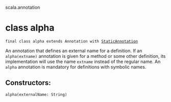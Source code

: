 scala.annotation
# class alpha

<pre><code class="language-scala" >final class alpha extends Annotation with <a href="./StaticAnnotation.md">StaticAnnotation</a></pre></code>
An annotation that defines an external name for a definition.
If an `alpha(extname)` annotation is given for a method or some other
definition, its implementation will use the name `extname` instead of
the regular name. An `alpha` annotation is mandatory for definitions
with symbolic names.

## Constructors:
<pre><code class="language-scala" >alpha(externalName: String)</pre></code>

